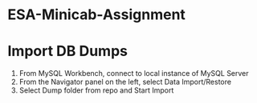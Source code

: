 # ESA-Minicab-Assignment
# Import DB Dumps
1. From MySQL Workbench, connect to local instance of MySQL Server
2. From the Navigator panel on the left, select Data Import/Restore
3. Select Dump folder from repo and Start Import
